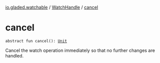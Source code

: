 [io.gladed.watchable](../index.md) / [WatchHandle](index.md) / [cancel](./cancel.md)

# cancel

`abstract fun cancel(): `[`Unit`](https://kotlinlang.org/api/latest/jvm/stdlib/kotlin/-unit/index.html)

Cancel the watch operation immediately so that no further changes are handled.

